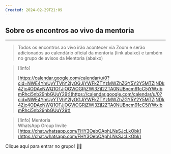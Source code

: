 ```yaml
---
Created: 2024-02-29T21:09
---
```

  

## Sobre os encontros ao vivo da mentoria

---

> Todos os encontros ao vivo irão acontecer via Zoom e serão adicionados ao calendário oficial da mentoria (link abaixo) e também no grupo de avisos da Mentoria (abaixo)

  

> [!info]  
>  
> [https://calendar.google.com/calendar/u/0?cid=NWE4YmUyYTVhY2IyOGJjYWFkZTYzMWZhZGY5Y2Y5MTZjNDk4Zjc4ODAxNWQ1OTJjOGViOGRjZWI3ZjI2ZTA0NUBncm91cC5jYWxlbmRhci5nb29nbGUuY29t](https://calendar.google.com/calendar/u/0?cid=NWE4YmUyYTVhY2IyOGJjYWFkZTYzMWZhZGY5Y2Y5MTZjNDk4Zjc4ODAxNWQ1OTJjOGViOGRjZWI3ZjI2ZTA0NUBncm91cC5jYWxlbmRhci5nb29nbGUuY29t)  

  

> [!info] Mentoria  
> WhatsApp Group Invite  
> [https://chat.whatsapp.com/FHY3OebOAphLNsSJcLkObk](https://chat.whatsapp.com/FHY3OebOAphLNsSJcLkObk)  

Clique aqui para entrar no grupo! ☝🏼